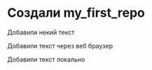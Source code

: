 ﻿# Создали my_first_repo

Добавили некий текст

Добавили текст через веб браузер

Добавили текст локально
